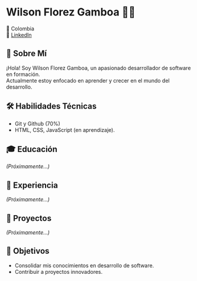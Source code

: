# Wilson Florez Gamboa 👨‍💻

📍 Colombia  
🔗 [LinkedIn](https://www.linkedin.com/in/wilson-florez-gamboa-dev)

## 👋 Sobre Mí  
¡Hola! Soy Wilson Florez Gamboa, un apasionado desarrollador de software en formación.  
Actualmente estoy enfocado en aprender y crecer en el mundo del desarrollo.  

## 🛠 Habilidades Técnicas  
- Git y Github (70%)
- HTML, CSS, JavaScript (en aprendizaje).

## 🎓 Educación  
*(Próximamente...)*  

## 💼 Experiencia  
*(Próximamente...)*  

## 🌟 Proyectos  
*(Próximamente...)*  

## 📌 Objetivos  
- Consolidar mis conocimientos en desarrollo de software.  
- Contribuir a proyectos innovadores.
